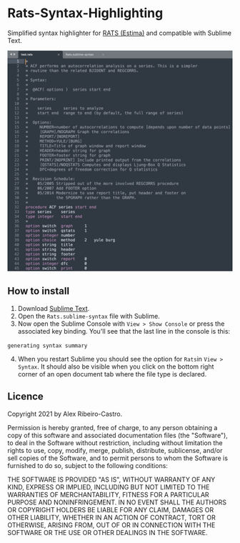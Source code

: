 # Rats-Syntax-Highlighting
Simplified syntax highlighter for [RATS (Estima)](https://www.estima.com/ratsmain.shtml) and compatible with Sublime Text.  

![](rats_with_highlighting.png)

## How to install
1. Download [Sublime Text](http://www.sublimetext.com/).
2. Open the `Rats.sublime-syntax` file with Sublime.
3. Now open the Sublime Console with `View > Show Console` or press the associated key binding. You'll see that the last line in the console is this:

```generating syntax summary```

4. When you restart Sublime you should see the option for `Rats`in `View > Syntax`. It should also be visible when you click on the bottom right corner of an open document tab where the file type is declared.

## Licence
Copyright 2021 by Alex Ribeiro-Castro.

Permission is hereby granted, free of charge, to any person obtaining a copy of this software and associated documentation files (the "Software"), to deal in the Software without restriction, including without limitation the rights to use, copy, modify, merge, publish, distribute, sublicense, and/or sell copies of the Software, and to permit persons to whom the Software is furnished to do so, subject to the following conditions:

THE SOFTWARE IS PROVIDED "AS IS", WITHOUT WARRANTY OF ANY KIND, EXPRESS OR IMPLIED, INCLUDING BUT NOT LIMITED TO THE WARRANTIES OF MERCHANTABILITY, FITNESS FOR A PARTICULAR PURPOSE AND NONINFRINGEMENT. IN NO EVENT SHALL THE AUTHORS OR COPYRIGHT HOLDERS BE LIABLE FOR ANY CLAIM, DAMAGES OR OTHER LIABILITY, WHETHER IN AN ACTION OF CONTRACT, TORT OR OTHERWISE, ARISING FROM, OUT OF OR IN CONNECTION WITH THE SOFTWARE OR THE USE OR OTHER DEALINGS IN THE SOFTWARE.
